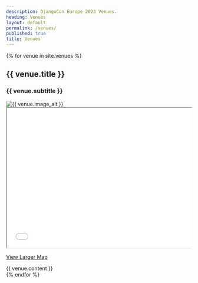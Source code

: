 ```yaml
---
description: DjangoCon Europe 2023 Venues.
heading: Venues
layout: default
permalink: /venues/
published: true
title: Venues
---
```


<article>
{% for venue in site.venues %}
  <section class="section-pad {% cycle 'theme-white', 'theme-medium-gray' %}" id="{{ venue.nav_id }}" aria-labelledby="{{ venue.nav_id }}-heading">
  <div class="subpage-header">
    <h2 id="{{ venue.nav_id }}-heading">{{ venue.title }}</h2>
  </div>
  <h3>{{ venue.subtitle }}</h3>
    <div class="row column">
      <div class="medium-6 column">
      <img
        class="thumbnail thumbnail-block"
        src="{{ venue.image_url }}"
        alt="{{ venue.image_alt }}" />
      </div>
      <div class="medium-6 column">
      <iframe
        class="thumbnail thumbnail-block"
        width="600"
        height="380"
        src="{{ venue.embed_url }}" allowfullscreen></iframe>
      <p class="medium-text-center">
        <a
          class="button"
          href="{{ venue.map_url }}" target="_blank">View Larger Map</a>
      </p>
    </div>
    <div class="column">
      <div>
        {{ venue.content }}
      </div>
    </div>
  </div>
  </section>
{% endfor %}
</article>
